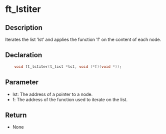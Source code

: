 # ft_lstiter

## Description
Iterates the list ’lst’ and applies the function ’f’ on the content of each node.

## Declaration 
```c
	void ft_lstiter(t_list *lst, void (*f)(void *));
```

## Parameter 
- lst: The address of a pointer to a node. 
- f: The address of the function used to iterate on the list.
## Return 
- None

